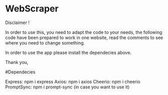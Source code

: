 # WebScraper

Disclaimer ! 

In order to use this, you need to adapt the code to your needs, the following code have been prepared to work in one website, read the comments to see where you need to change something. 

In order to use the app please install the dependecies above.

Thank you,

#Dependecies 

Express: npm i express
Axios: npm i axios
Cheerio: npm i cheerio
PromptSync: npm i prompt-sync (in case you want to use it)
